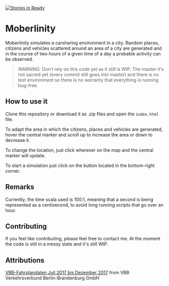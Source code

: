 [![Stories in Ready](https://badge.waffle.io/juanecabellob/moberlinity.png?label=ready&title=Ready)](https://waffle.io/juanecabellob/moberlinity?utm_source=badge)
# Moberlinity

Moberlinity simulates a carsharing environment in a city. Random places, citizens and vehicles scattered around an area of a city are generated and in the course of two hours of a given time of a day a probable activity can be observed. 

> WARNING: Don't rely on this code yet as it still is WIP. The master it's not sacred yet (every commit still goes into master) and there is no test environment so there is no warranty that everything is running bug-free.

## How to use it

Clone this repository or download it as .zip files and open the `index.html` file.

To adapt the area in which the citizens, places and vehicles are generated, hover the central marker and scroll up to increase the area or down to decrease it. 

To change the location, just click wherever on the map and the central marker will update.

To start a simulation just click on the button located in the bottom-right corner. 

## Remarks

Currently, the time scala used is 100:1, meaning that a second is being represented as a centisecond, to avoid long running scripts that go over an hour. 

## Contributing

If you feel like contributing, please feel free to contact me. At the moment the code is still in a messy state and it's still WIP. 

## Attributions

[VBB-Fahrplandaten Juli 2017 bis Dezember 2017](https://daten.berlin.de/datensaetze/vbb-fahrplandaten-juli-2017-bis-dezember-2017) from VBB Verkehrsverbund Berlin-Brandenburg GmbH